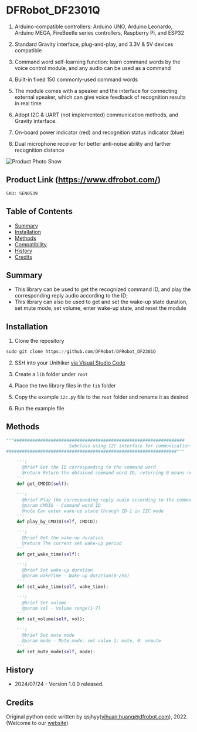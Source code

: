 # DFRobot_DF2301Q

1. Arduino-compatible controllers: Arduino UNO, Arduino Leonardo, Arduino MEGA, FireBeetle series controllers, Raspberry Pi, and ESP32

2. Standard Gravity interface, plug-and-play, and 3.3V & 5V devices compatible

3. Command word self-learning function: learn command words by the voice control module, and any audio can be used as a command

4. Built-in fixed 150 commonly-used command words 

5. The module comes with a speaker and the interface for connecting external speaker, which can give voice feedback of recognition results in real time

6. Adopt I2C & UART (not implemented) communication methods, and Gravity interface.

7. On-board power indicator (red) and recognition status indicator (blue)

8. Dual microphone receiver for better anti-noise ability and farther recognition distance

![Product Photo Show](../../resources/images/DF2301Q.png)


## Product Link (https://www.dfrobot.com/)
    SKU: SEN0539


## Table of Contents

* [Summary](#summary)
* [Installation](#installation)
* [Methods](#methods)
* [Compatibility](#compatibility)
* [History](#history)
* [Credits](#credits)


## Summary

 * This library can be used to get the recognized command ID, and play the corresponding reply audio according to the ID;
 * This library can also be used to get and set the wake-up state duration, set mute mode, set volume, enter wake-up state, and reset the module


## Installation

1. Clone the repository<br>

```python
sudo git clone https://github.com/DFRobot/DFRobot_DF2301Q
```

2. SSH into your Unihiker [via Visual Studio Code](https://www.unihiker.com/wiki/get-started#4.3.%20Programming%20on%20VSCode) <br>

3. Create a `lib` folder under `root` <br>

4. Place the two library files in the `lib` folder <br>

5. Copy the example `i2c.py` file to the `root` folder and rename it as desired <br>

6. Run the example file
## Methods

```python
"""#################################################################
                        Subclass using I2C interface for communication
#################################################################"""

    '''!
      @brief Get the ID corresponding to the command word
      @return Return the obtained command word ID, returning 0 means no valid ID is obtained
    '''
    def get_CMDID(self):

    '''!
      @brief Play the corresponding reply audio according to the command word ID
      @param CMDID - Command word ID
      @note Can enter wake-up state through ID-1 in I2C mode
    '''
    def play_by_CMDID(self, CMDID):

    '''!
      @brief Get the wake-up duration
      @return The current set wake-up period
    '''
    def get_wake_time(self):

    '''!
      @brief Set wake-up duration
      @param wakeTime - Wake-up duration(0-255)
    '''
    def set_wake_time(self, wake_time):

    '''!
      @brief Set volume
      @param vol - Volume range(1-7)
    '''
    def set_volume(self, vol):

    '''!
      @brief Set mute mode
      @param mode - Mute mode; set value 1: mute, 0: unmute
    '''
    def set_mute_mode(self, mode):
```

## History

- 2024/07/24 - Version 1.0.0 released.


## Credits

Original python code written by qsjhyy(yihuan.huang@dfrobot.com), 2022. (Welcome to our [website](https://www.dfrobot.com/))